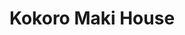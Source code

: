 ---
layout: place
title: Kokoro Maki House
permalink: /missouri/kansas-city/kokoro-maki-house.html
stateAbbr: MO
stateName: Missouri
cityName: Kansas City
seo:
  type: restaurant
  links: https://www.kokoromaki.com/
place_id: ChIJVYvoSyXvwIcR0miqLdGULDQ
photos:
  - name: >-
      places/ChIJVYvoSyXvwIcR0miqLdGULDQ/photos/AeeoHcKKcNKGyJnCK0IZZw9pavliaC22M1I2zWUOnzqVslhvR-pCm9Ym1kblM-rQYtYkEhD-aB1swXJi9nIwYLSSa-sQhMK6hlhC-nZmL8xTzYFyJS34Sqyxa5Utm84-4U5uOuzBXCsXC_VLmNLDZyKbBVXRMBnq_Fl6hTu7hD2xEZHHLEqEapr4FsIU2FvwucmLNOkkM5I1PLj3ZCHW9jFOGpErQyswWnKovhlgLKK6Y5AbnCQZDy0qACQSULMEf0t5xUOPyp72Qvxz5yaKji6_MvCC8JoUJJDyjrgyD5hde7cy7HY0hIkbmK_unRzy1ScrJkLUsWDrAerteIKx8WOWR8xgSUDuftg7cfqRJZ2DRx7Ng8cMcOmlSLB7t9sWiLRFiyYy0t1DZ9y7CPYtgAtr1ENOQrJg-jOfKE8GXj_IpJUz7frKP04mLBHCCxxWZxsX
    widthPx: 3000
    heightPx: 4000
    authorAttributions:
      - displayName: Kaycee Sweany
        uri: https://maps.google.com/maps/contrib/100387193147070841640
        photoUri: >-
          https://lh3.googleusercontent.com/a-/ALV-UjVZKGGZisqi-DwFBXgibzf04VEjg0CIId6crNEA_h0zMM5i3qFYCA=s100-p-k-no-mo
    flagContentUri: >-
      https://www.google.com/local/imagery/report/?cb_client=maps_api_places.places_api&image_key=!1e10!2sCIABIhAIN0uG5TlP7mfwiwEABfpD&hl=en-US
    googleMapsUri: >-
      https://www.google.com/maps/place//data=!3m4!1e2!3m2!1sCIABIhAIN0uG5TlP7mfwiwEABfpD!2e10!4m2!3m1!1s0x87c0ef254be88b55:0x342c94d12daa68d2
  - name: >-
      places/ChIJVYvoSyXvwIcR0miqLdGULDQ/photos/AeeoHcJx-qrlXR7l703L6xGpsb_es8o1fM8FWb5DhnrruD8HgbZ1GpbTiXmaj9mJtfW_1WcP3LNdtU9Eaw4zFrONFsf4NlRoi_bXqoRd-71xr3rc2MJ_myaiC39lcfJvhjO5zw_xktNzQIIhgDnkdVarFa6HndmhxPaZYMQkz4EMzEiciLLP38powbVDQJiDFo_B7ii3XLx5JmRJUl0CGMTg0-8sNt8JykaLawdBFH7u-skqvxYYF4625I-AYcmrF8dBEf4eIPKdwM2l-XjUpaV0-x2d2EI_juAzDj5F_GoBZDPL-uMeC1fDxYSkkv1E-b6XT2e0hfPfE5MWfEJ5sMlzhqvKycQ1wsV5a55c8JdN9hhk2d3xFpD8acdkM4oBcR-NY3dKYagV76WzGScUYk1vxCy6P0G2sboT2p7CYznYKM8yKvIa
    widthPx: 4800
    heightPx: 2700
    authorAttributions:
      - displayName: Matthew Lambert
        uri: https://maps.google.com/maps/contrib/100569880310993004373
        photoUri: >-
          https://lh3.googleusercontent.com/a-/ALV-UjXG1iGU16CBuDdKGFWEjNMp4IjFnVH74TcBqAAXR1YfRs5GWG4usQ=s100-p-k-no-mo
    flagContentUri: >-
      https://www.google.com/local/imagery/report/?cb_client=maps_api_places.places_api&image_key=!1e10!2sCIHM0ogKEICAgIDEis3u_wE&hl=en-US
    googleMapsUri: >-
      https://www.google.com/maps/place//data=!3m4!1e2!3m2!1sCIHM0ogKEICAgIDEis3u_wE!2e10!4m2!3m1!1s0x87c0ef254be88b55:0x342c94d12daa68d2
  - name: >-
      places/ChIJVYvoSyXvwIcR0miqLdGULDQ/photos/AeeoHcJclxX-SZk9X7Ny9ZS76ty-g5SkNsKxUUVUWme6vCgZwTf_g-ZInM513HUBFXHDhGt32wjrEiR9cX2UNB5Y24_ZAkxbCrBAiJKd-Qwv61BeNbR8O1YX1WSeyPVq2lSev9qHU4zRRkTdX6YSEmVaIKe3oe8Dc4BAdazUMB2SvKo7qpjSGZRU98JiXnL_X2TFVy1XGYp9Yh9noWxeKooigF_KuTN51Ne2Smvm_o5Y-TNSm2BvmQV9stuWq-o6EToIU0blFZVYKHa0eiriM4V1LspmDxWgeKAjQ5Q5hhkP97X7-VHLWx2-279Te_yh5sJ1ReM76B5OM4UijiwVSz_LpLqw-V3krAGONlFBLPCCtKXfZ8fu26JfuhpKESkZuvMUKhnS4GqQuSW_-gNV8YoGB76VZ09drIDjG1I6mgQ
    widthPx: 3742
    heightPx: 2495
    authorAttributions:
      - displayName: Alexander Vallar
        uri: https://maps.google.com/maps/contrib/103306450463099673445
        photoUri: >-
          https://lh3.googleusercontent.com/a-/ALV-UjU-h-ywPqYbbDh86nK0AuWR60FKGip0GANglYe2pnPArZtwifdU3g=s100-p-k-no-mo
    flagContentUri: >-
      https://www.google.com/local/imagery/report/?cb_client=maps_api_places.places_api&image_key=!1e10!2sCIHM0ogKEICAgIDPqqJl&hl=en-US
    googleMapsUri: >-
      https://www.google.com/maps/place//data=!3m4!1e2!3m2!1sCIHM0ogKEICAgIDPqqJl!2e10!4m2!3m1!1s0x87c0ef254be88b55:0x342c94d12daa68d2
  - name: >-
      places/ChIJVYvoSyXvwIcR0miqLdGULDQ/photos/AeeoHcJVS3GQ82EZNj6i0XXsJ3MbOeQJzGqL1tbdERnCK1M2Jy6jLWTYMAhXSvVoVvVKi2O7XvLcjwrhAFIrj-10Pae2kIIs-K_98KxBf1naGA4lPNSJ2B-08X5Ei119et7_zgmNscgKb4k2JV3jQo8yF56HV_1NsecziJcaqheUzqZm0mdtrqj0_gwMkfEahmu8ADTSdovMjvOLcwFFdwvOdVvQE-sgckaVYcoVpnQE6DC0pZGnnQwroPYD3dmdeYfhtfLX_KSbEdrFkq3OcuHqWjxi9ErIr0DqJsjYNnUlt4E7faswNoaIo1DsL3MIZAadFXAAl2RPpabPoZ3ZC0CO65Uevp5CTKHhFmFjR8FktbsYmiK2u3Lyln9A61YOCcMUqsurpoN5NN-3iiY4iU1RKIqUnakWDeTYGcWIcqYnxs-Dlu-AJUxi2XFbkCVp2c54
    widthPx: 3000
    heightPx: 4000
    authorAttributions:
      - displayName: Kaycee Sweany
        uri: https://maps.google.com/maps/contrib/100387193147070841640
        photoUri: >-
          https://lh3.googleusercontent.com/a-/ALV-UjVZKGGZisqi-DwFBXgibzf04VEjg0CIId6crNEA_h0zMM5i3qFYCA=s100-p-k-no-mo
    flagContentUri: >-
      https://www.google.com/local/imagery/report/?cb_client=maps_api_places.places_api&image_key=!1e10!2sCIABIhAGbzaqChiQ-2fwixEACHME&hl=en-US
    googleMapsUri: >-
      https://www.google.com/maps/place//data=!3m4!1e2!3m2!1sCIABIhAGbzaqChiQ-2fwixEACHME!2e10!4m2!3m1!1s0x87c0ef254be88b55:0x342c94d12daa68d2
  - name: >-
      places/ChIJVYvoSyXvwIcR0miqLdGULDQ/photos/AeeoHcIGg_344UUwjX8PiyTcq0e4JsLMSgx6pf9ml0KK3h3oVtRMBW2Y-DzNqkLvu8UUqBKBsbYC7JpAL7I-b5jSaC_-CWvaEfZBFPo0pqmT1uzZnMXrLBMWT0A88UWjOiVt09yDllRgVphnKDAMFW1ed0ok9iQUxhiIcsNBZkTL0_6tCE067-xllKw1dRvmEy6kI6sYauiYlEl7gabs8gfkVRLHT0I1BgMwJKFBKKbZsf3BZ3Usqafj_BxyBnA9Y7XMxfU6gZ_k0sBvHDVLjVG4_gZ7HuAcy3gklm91Pjm25brYA_Q-copez47Aepzb8PTMdh9cdBYtbOfG0X0UM6mfUZNzmXY2PUKVTXrc49eo2cclzYLcq2b4FQq-awj-NYA3tZ3DRrZIiqFMkrc1k-2D2f72oa9tpVBFajlpaaOvtw41_YIvuWGeEWQ9_NG16lFu
    widthPx: 3000
    heightPx: 4000
    authorAttributions:
      - displayName: Kaycee Sweany
        uri: https://maps.google.com/maps/contrib/100387193147070841640
        photoUri: >-
          https://lh3.googleusercontent.com/a-/ALV-UjVZKGGZisqi-DwFBXgibzf04VEjg0CIId6crNEA_h0zMM5i3qFYCA=s100-p-k-no-mo
    flagContentUri: >-
      https://www.google.com/local/imagery/report/?cb_client=maps_api_places.places_api&image_key=!1e10!2sCIABIhAIN0uG5TlP7mfwiwwABtCu&hl=en-US
    googleMapsUri: >-
      https://www.google.com/maps/place//data=!3m4!1e2!3m2!1sCIABIhAIN0uG5TlP7mfwiwwABtCu!2e10!4m2!3m1!1s0x87c0ef254be88b55:0x342c94d12daa68d2
  - name: >-
      places/ChIJVYvoSyXvwIcR0miqLdGULDQ/photos/AeeoHcIXpRdk1hDJtfx6jHKf02eyTlUx5t5RXOKc1W8QXOZbmpIuUEQN3yUtXa5umipzaKkLehUZ32aHwtt6fm-mlaOdJFIK_FJxf21DvRpajJUTpK7hmA0m0eb-AI_RJb8DF4_SHifcbz3_pCbmGTzYRRY9sPsMEcGZG4Wc_AkNAGt1Yspau_Q46-9knCdJJfQzmP1XQHqNyKPLX3Nh4Lj651qwl_23shUBMqrwh8yJ2INKNdxU9MjgUN0xuCjBz0FDo-dGgKh8QB-sh5eZNx0SUGouFCafSo5g96xmvdDEfMDHgG54kMlLh6gWMCr1lbEgUxr3-5TVCmhxW8iMvSsfYn2yrkSMbTkeH04jGXFjt3B4S9XYk5yrBLobKDPGPHTLRmfR5R9o55rceRNg6WDhf-ffcfQSj-rGY3QTDKVcAgI
    widthPx: 2604
    heightPx: 4624
    authorAttributions:
      - displayName: Roderick Sherrill
        uri: https://maps.google.com/maps/contrib/103268915417507083676
        photoUri: >-
          https://lh3.googleusercontent.com/a-/ALV-UjWo0bgH5UkG72HxeAxZkcfHbzbtRaIq5XwV8S9cQ1qEnS1tF61n7g=s100-p-k-no-mo
    flagContentUri: >-
      https://www.google.com/local/imagery/report/?cb_client=maps_api_places.places_api&image_key=!1e10!2sCIHM0ogKEICAgIDBu7nLNw&hl=en-US
    googleMapsUri: >-
      https://www.google.com/maps/place//data=!3m4!1e2!3m2!1sCIHM0ogKEICAgIDBu7nLNw!2e10!4m2!3m1!1s0x87c0ef254be88b55:0x342c94d12daa68d2
  - name: >-
      places/ChIJVYvoSyXvwIcR0miqLdGULDQ/photos/AeeoHcIrKNq-fj0k0H2TOp3gE8xdirw_iqDJBxlXzBhaYX6pEj3oqaVavEwFalCXSJxwh3urPFMp1Z3YTi-XIQPUPgSCC7Oc0qwiGYLOx8bL_sVORglkGSrgcR_HSLS-uefLYScTYBJb2ZB9unsUARePrYyV4Sa6VSCcyt7PrTrYpARVexdhYILkuexmLUYCvbzje3SfNeZ88kDaQHbBDHtZz6fOh9YqhbRP4j9D1Tzmsw7XiEnvA6oudwobmRLTy3WewLUkA4XHLuci8NlqIK6kBxRAUoHrQ76p94kow2XiOy4K9GOtNN4FQJa9X3Ieh5-cCZhudJVrlLoFg8cxUgjqzTNcr1C9zmULd5IEQ638PYtVB90a-kCgNAH9JIEMtmYtS8WfR4_0GoQtM0mOjONpmzzyjgRYFyJaHg3fLw7uG0ROyRsBBLZzP0i9hdqTwYFy
    widthPx: 3000
    heightPx: 4000
    authorAttributions:
      - displayName: Kaycee Sweany
        uri: https://maps.google.com/maps/contrib/100387193147070841640
        photoUri: >-
          https://lh3.googleusercontent.com/a-/ALV-UjVZKGGZisqi-DwFBXgibzf04VEjg0CIId6crNEA_h0zMM5i3qFYCA=s100-p-k-no-mo
    flagContentUri: >-
      https://www.google.com/local/imagery/report/?cb_client=maps_api_places.places_api&image_key=!1e10!2sCIABIhAGbzaqChiQ-2fwiyMACeta&hl=en-US
    googleMapsUri: >-
      https://www.google.com/maps/place//data=!3m4!1e2!3m2!1sCIABIhAGbzaqChiQ-2fwiyMACeta!2e10!4m2!3m1!1s0x87c0ef254be88b55:0x342c94d12daa68d2
  - name: >-
      places/ChIJVYvoSyXvwIcR0miqLdGULDQ/photos/AeeoHcKjRyx4dwERWKIcMb2JFhsWCCVAO9oLgg-zRl_T1zB_54aKyHTpO7EWG6tMrrR7njjvHcgrpk_9wOQs4u3R0Qvrw4jUVbTi2o9pCOLy04zbOOqyCBY6A3019L6CFtrqkzTpv91JlUm_7YXhrwraOHubN1FSLtw_mWcdHpOvCV3muNv-6inop9SNq9kwTyGzj2uyt1BAplU5uILOwxrEcs_iqqMFfhG7HQjX8ziS1WEzUWofeBuySQQmSJkd6YU6vCOlkSqiV983MtreAC6GxiYj6O1snF24kX1bp2JjMDeVNrhsknKNVW8yH7tobzU6BpMplnrkSx5fIG66VK2PhjCM2mWThfqTMU5ImjM2X_lqWh_Hd37yp82Gj2KYJsBqsavidDUb9-ntEPR-f2JEKsJNqpOxuGQwWAjgt0Hi2Gl_P0dm
    widthPx: 4000
    heightPx: 3000
    authorAttributions:
      - displayName: Danielle Farr
        uri: https://maps.google.com/maps/contrib/109021763041438292957
        photoUri: >-
          https://lh3.googleusercontent.com/a-/ALV-UjWnbRPeKxgQ9pF26xWM0IGfEtjnK-a77TQw63QfL9Ls3EVs_ocavg=s100-p-k-no-mo
    flagContentUri: >-
      https://www.google.com/local/imagery/report/?cb_client=maps_api_places.places_api&image_key=!1e10!2sCIHM0ogKEICAgICh-qXFsAE&hl=en-US
    googleMapsUri: >-
      https://www.google.com/maps/place//data=!3m4!1e2!3m2!1sCIHM0ogKEICAgICh-qXFsAE!2e10!4m2!3m1!1s0x87c0ef254be88b55:0x342c94d12daa68d2
  - name: >-
      places/ChIJVYvoSyXvwIcR0miqLdGULDQ/photos/AeeoHcLOr9D2seGoVCR9GQ72P0bE1HgUWrm-iJoGOMQtCl6HeuN3-slj8w2UKS-YOlFbbAv_lCflcZsjFda3NhBDseufeYW8Pa6fz7mekawl9D2UWzS6OIdVxuQSVRBb_uzSJxj-FUx-p3N8RY0l09u8WxvG-72bQM3Q1308slhEA1LJlCki18qNuGb5BumTqQPvbfCpgqivA2VMDV7mrHI30y9MU4b2PlUNttDYg4pLL3_gPS5eA1-JQyzT_w8dDmoRQyEWlLU-69lBkXwK5lPrSr7dSsZU_pfRNKf3GqOzYkNnLQyDXm0NlZ5POQJ7cnImKwBp3mQ93aVsjNk9Ais3BGSbcyfh-xZH7O7q94OddzvKpwQqqXFQen4iHDWfjhwJu7hoC_Ef-SL5L--9a8bs0FmmQ3LOlknK5w3DNQWy6gdlj5_g
    widthPx: 3000
    heightPx: 4000
    authorAttributions:
      - displayName: John Asherbranner
        uri: https://maps.google.com/maps/contrib/104525960248601665715
        photoUri: >-
          https://lh3.googleusercontent.com/a-/ALV-UjXqq8L7ns0whdEr8TsyZ3zcP1w3QbH6FP3HCwgWO9kRcwkXheORNQ=s100-p-k-no-mo
    flagContentUri: >-
      https://www.google.com/local/imagery/report/?cb_client=maps_api_places.places_api&image_key=!1e10!2sCIHM0ogKEICAgID72uOhiQE&hl=en-US
    googleMapsUri: >-
      https://www.google.com/maps/place//data=!3m4!1e2!3m2!1sCIHM0ogKEICAgID72uOhiQE!2e10!4m2!3m1!1s0x87c0ef254be88b55:0x342c94d12daa68d2
  - name: >-
      places/ChIJVYvoSyXvwIcR0miqLdGULDQ/photos/AeeoHcIUL6ZMFsaAR1lVGZtTDKPjfrId2Xv8V8SVZkhSHGiImYTQflmyZOzW1suTAuXDKf8ZTKHgYe6HKThuJad7gTX3DmXAl4hOlt-aKNaqnWNhOINlctjd-BK5TUkQuQbO25NxqcA2LNhXWTgDN9ec0aAWsxUoX9Je8FrKQZCAvUr5vKarrTPT-4HyGNSYhfeJIdOwcQRYLTxMAbpAFM9X0mbE_BhuBped5mid5gxRVGfgKyvI5oZR7zNHQyfLhc04QTCom3iXw86oYfWSRdzIkJAmsAlJAteRN8PSWxIcpIsYJMT2LH03JEkKgKctRB6LhHN6iaF5w6zhZRhKtzyVGZqww5RlJM8eMFyCuv2in7nqn8ZZ09WQzZ4dU--yk4a4qFju5XueVhyJAVvzpKZy6Eq8dbD0x7vk8rqWm7SnuACygXtZ
    widthPx: 3000
    heightPx: 4000
    authorAttributions:
      - displayName: John Asherbranner
        uri: https://maps.google.com/maps/contrib/104525960248601665715
        photoUri: >-
          https://lh3.googleusercontent.com/a-/ALV-UjXqq8L7ns0whdEr8TsyZ3zcP1w3QbH6FP3HCwgWO9kRcwkXheORNQ=s100-p-k-no-mo
    flagContentUri: >-
      https://www.google.com/local/imagery/report/?cb_client=maps_api_places.places_api&image_key=!1e10!2sCIHM0ogKEICAgID72uOkzwE&hl=en-US
    googleMapsUri: >-
      https://www.google.com/maps/place//data=!3m4!1e2!3m2!1sCIHM0ogKEICAgID72uOkzwE!2e10!4m2!3m1!1s0x87c0ef254be88b55:0x342c94d12daa68d2
address: 340 W 75th St, Kansas City, MO 64114, USA
street: 340 W 75th St
city: Kansas City
state: MO
zip: '64114'
country: USA
neighborhood: Tower Homes
latitude: '38.992433'
longitude: '-94.593751'
accessibility_options:
  wheelchairAccessibleParking: true
  wheelchairAccessibleEntrance: true
  wheelchairAccessibleRestroom: true
  wheelchairAccessibleSeating: true
business_status: OPERATIONAL
name: Kokoro Maki House
google_maps_links:
  directionsUri: >-
    https://www.google.com/maps/dir//''/data=!4m7!4m6!1m1!4e2!1m2!1m1!1s0x87c0ef254be88b55:0x342c94d12daa68d2!3e0
  placeUri: https://maps.google.com/?cid=3759543415082739922
  writeAReviewUri: >-
    https://www.google.com/maps/place//data=!4m3!3m2!1s0x87c0ef254be88b55:0x342c94d12daa68d2!12e1
  reviewsUri: >-
    https://www.google.com/maps/place//data=!4m4!3m3!1s0x87c0ef254be88b55:0x342c94d12daa68d2!9m1!1b1
  photosUri: >-
    https://www.google.com/maps/place//data=!4m3!3m2!1s0x87c0ef254be88b55:0x342c94d12daa68d2!10e5
primary_type: Sushi Restaurant
opening_hours:
  regular: null
  current: null
secondary_opening_hours:
  regular:
    weekdayDescriptions: null
    type: null
  current:
    weekdayDescriptions: null
    type: null
phone: (816) 363-0678
price_level: PRICE_LEVEL_MODERATE
price_range: $10 &ndash; $20
rating: '4.4'
rating_count: 0
website: https://www.kokoromaki.com/
description: >-
  Discover Kokoro Maki House in Kansas City, MO$$$Kokoro Maki House in Kansas
  City, MO, stands out as a welcoming spot for fresh sushi and authentic
  Japanese and Korean flavors, blending traditional dishes in a cozy atmosphere.
  This sushi restaurant offers a variety of specialties like bento boxes and
  bibimbap, making it a go-to choice for those seeking diverse Asian cuisine
  options nearby. With its intimate setting and focus on high-quality
  ingredients, it's ideal for casual meals or quick bites, enhanced by
  accessible features like wheelchair-friendly entrances and parking. Visitors
  appreciate the moderate pricing and happy hour deals, which add value to the
  experience without compromising on taste. If you're exploring sushi places
  near me, this spot delivers a satisfying mix of flavors that highlight its
  easygoing vibe and thoughtful presentation.
generative_summary: >-
  Discover Kokoro Maki House in Kansas City, MO$$$Kokoro Maki House in Kansas
  City, MO, stands out as a welcoming spot for fresh sushi and authentic
  Japanese and Korean flavors, blending traditional dishes in a cozy atmosphere.
  This sushi restaurant offers a variety of specialties like bento boxes and
  bibimbap, making it a go-to choice for those seeking diverse Asian cuisine
  options nearby. With its intimate setting and focus on high-quality
  ingredients, it's ideal for casual meals or quick bites, enhanced by
  accessible features like wheelchair-friendly entrances and parking. Visitors
  appreciate the moderate pricing and happy hour deals, which add value to the
  experience without compromising on taste. If you're exploring sushi places
  near me, this spot delivers a satisfying mix of flavors that highlight its
  easygoing vibe and thoughtful presentation.
generative_disclosure: Summarized by AI using the Grok-3-Mini model.
reviews:
  - name: >-
      places/ChIJVYvoSyXvwIcR0miqLdGULDQ/reviews/ChZDSUhNMG9nS0VJQ0FnTUNnaHA2Sk1REAE
    relativePublishTimeDescription: a month ago
    rating: 5
    text:
      text: >-
        Came here for the first time with some friends. I definitely will be
        coming back! Delicious, well prepared, and great presentation. Best of
        all, reasonably priced. They have happy hour, $1 off ALL sushi. I
        recommend looking at the menu online before arriving since they have a
        variety of dishes & you order at the cash register.
      languageCode: en
    originalText:
      text: >-
        Came here for the first time with some friends. I definitely will be
        coming back! Delicious, well prepared, and great presentation. Best of
        all, reasonably priced. They have happy hour, $1 off ALL sushi. I
        recommend looking at the menu online before arriving since they have a
        variety of dishes & you order at the cash register.
      languageCode: en
    authorAttribution:
      displayName: Jocelyn Park
      uri: https://www.google.com/maps/contrib/117837257123310681439/reviews
      photoUri: >-
        https://lh3.googleusercontent.com/a-/ALV-UjU_KNtHXC6w5BbBw-SjR3SBtW4V6fJUsxwzAe6jfjADPaPYV3Ki4g=s128-c0x00000000-cc-rp-mo-ba2
    publishTime: '2025-02-16T14:27:23.353570Z'
    flagContentUri: >-
      https://www.google.com/local/review/rap/report?postId=ChZDSUhNMG9nS0VJQ0FnTUNnaHA2Sk1REAE&d=17924085&t=1
    googleMapsUri: >-
      https://www.google.com/maps/reviews/data=!4m6!14m5!1m4!2m3!1sChZDSUhNMG9nS0VJQ0FnTUNnaHA2Sk1REAE!2m1!1s0x87c0ef254be88b55:0x342c94d12daa68d2
  - name: >-
      places/ChIJVYvoSyXvwIcR0miqLdGULDQ/reviews/ChdDSUhNMG9nS0VJQ0FnSURQbl9fUHB3RRAB
    relativePublishTimeDescription: 4 months ago
    rating: 5
    text:
      text: >-
        My girlfriend and I have eaten here a couple times now. We've enjoyed
        their Sushi's Rolls, Raman, fried rice, and other items they offer.
        We've love everything we've eaten. They are quick, kind, and on top of
        it!


        For us it's just a quick walk away from our house. Waldo is working on
        the parking lots and roads in the area, so it may be a bit tough to park
        now, but it won't be that way for long.


        We haven't sat down in the restaurant yet, it's on our to-do list. Every
        time I'm inside it looks nice and cozy.
      languageCode: en
    originalText:
      text: >-
        My girlfriend and I have eaten here a couple times now. We've enjoyed
        their Sushi's Rolls, Raman, fried rice, and other items they offer.
        We've love everything we've eaten. They are quick, kind, and on top of
        it!


        For us it's just a quick walk away from our house. Waldo is working on
        the parking lots and roads in the area, so it may be a bit tough to park
        now, but it won't be that way for long.


        We haven't sat down in the restaurant yet, it's on our to-do list. Every
        time I'm inside it looks nice and cozy.
      languageCode: en
    authorAttribution:
      displayName: Evan Westhoff
      uri: https://www.google.com/maps/contrib/117143864543896792160/reviews
      photoUri: >-
        https://lh3.googleusercontent.com/a/ACg8ocK6hPNFOXntCYHNaZwMQP8rrTsIgmTLLBoRrXPv84Vhs0Mq1w=s128-c0x00000000-cc-rp-mo
    publishTime: '2024-12-06T18:48:53.276471Z'
    flagContentUri: >-
      https://www.google.com/local/review/rap/report?postId=ChdDSUhNMG9nS0VJQ0FnSURQbl9fUHB3RRAB&d=17924085&t=1
    googleMapsUri: >-
      https://www.google.com/maps/reviews/data=!4m6!14m5!1m4!2m3!1sChdDSUhNMG9nS0VJQ0FnSURQbl9fUHB3RRAB!2m1!1s0x87c0ef254be88b55:0x342c94d12daa68d2
  - name: >-
      places/ChIJVYvoSyXvwIcR0miqLdGULDQ/reviews/ChZDSUhNMG9nS0VJQ0FnSUNqLXJIMUVBEAE
    relativePublishTimeDescription: 11 months ago
    rating: 5
    text:
      text: >-
        I have gone here a couple times with my family, and the food, service,
        and environment is always top notch ! Lanterns offer mood lighting, and
        dark wooden tables and chairs are very cozy ! The service is friendly,
        attentive, and the food is delicious and high quality. Their new ramen
        bowls taste fresh, are creamy, have the perfect amount of meat, and have
        the tastiest egg. Their maki house and dragon rolls are to die for, I
        always enjoy this place 😋💗
      languageCode: en
    originalText:
      text: >-
        I have gone here a couple times with my family, and the food, service,
        and environment is always top notch ! Lanterns offer mood lighting, and
        dark wooden tables and chairs are very cozy ! The service is friendly,
        attentive, and the food is delicious and high quality. Their new ramen
        bowls taste fresh, are creamy, have the perfect amount of meat, and have
        the tastiest egg. Their maki house and dragon rolls are to die for, I
        always enjoy this place 😋💗
      languageCode: en
    authorAttribution:
      displayName: Hannah Winter
      uri: https://www.google.com/maps/contrib/109510291667148355662/reviews
      photoUri: >-
        https://lh3.googleusercontent.com/a-/ALV-UjXdaU7UjMI6cnu1Jbe2QchV09i7tp2XMhosIdSZ_vxreGrV2Fayow=s128-c0x00000000-cc-rp-mo
    publishTime: '2024-04-20T16:27:37.198530Z'
    flagContentUri: >-
      https://www.google.com/local/review/rap/report?postId=ChZDSUhNMG9nS0VJQ0FnSUNqLXJIMUVBEAE&d=17924085&t=1
    googleMapsUri: >-
      https://www.google.com/maps/reviews/data=!4m6!14m5!1m4!2m3!1sChZDSUhNMG9nS0VJQ0FnSUNqLXJIMUVBEAE!2m1!1s0x87c0ef254be88b55:0x342c94d12daa68d2
  - name: >-
      places/ChIJVYvoSyXvwIcR0miqLdGULDQ/reviews/ChZDSUhNMG9nS0VJQ0FnTUNJaF9Eelh3EAE
    relativePublishTimeDescription: a week ago
    rating: 5
    text:
      text: >-
        First time trying this place, and it's so good!   It was a busy Friday
        night, and they never missed a beat. The food was delicious and
        everything was fresh and lovely.
      languageCode: en
    originalText:
      text: >-
        First time trying this place, and it's so good!   It was a busy Friday
        night, and they never missed a beat. The food was delicious and
        everything was fresh and lovely.
      languageCode: en
    authorAttribution:
      displayName: Kaycee Sweany
      uri: https://www.google.com/maps/contrib/100387193147070841640/reviews
      photoUri: >-
        https://lh3.googleusercontent.com/a-/ALV-UjVZKGGZisqi-DwFBXgibzf04VEjg0CIId6crNEA_h0zMM5i3qFYCA=s128-c0x00000000-cc-rp-mo-ba6
    publishTime: '2025-04-05T02:03:32.980652Z'
    flagContentUri: >-
      https://www.google.com/local/review/rap/report?postId=ChZDSUhNMG9nS0VJQ0FnTUNJaF9Eelh3EAE&d=17924085&t=1
    googleMapsUri: >-
      https://www.google.com/maps/reviews/data=!4m6!14m5!1m4!2m3!1sChZDSUhNMG9nS0VJQ0FnTUNJaF9Eelh3EAE!2m1!1s0x87c0ef254be88b55:0x342c94d12daa68d2
  - name: >-
      places/ChIJVYvoSyXvwIcR0miqLdGULDQ/reviews/ChdDSUhNMG9nS0VJQ0FnTUNRcE9PTnR3RRAB
    relativePublishTimeDescription: a month ago
    rating: 5
    text:
      text: >-
        This is probably the best sushi I have ever had. Every roll we ordered
        was perfect and delicious, service was prompt and friendly, highly
        recommended! We WILL be back!
      languageCode: en
    originalText:
      text: >-
        This is probably the best sushi I have ever had. Every roll we ordered
        was perfect and delicious, service was prompt and friendly, highly
        recommended! We WILL be back!
      languageCode: en
    authorAttribution:
      displayName: David Dorris
      uri: https://www.google.com/maps/contrib/114091823648027046828/reviews
      photoUri: >-
        https://lh3.googleusercontent.com/a-/ALV-UjX9qbC-OqsvDRGuZPyUbovUS-3jB5L4eyGschLtXX9hO_S2Oya16w=s128-c0x00000000-cc-rp-mo-ba5
    publishTime: '2025-03-02T03:39:10.306008Z'
    flagContentUri: >-
      https://www.google.com/local/review/rap/report?postId=ChdDSUhNMG9nS0VJQ0FnTUNRcE9PTnR3RRAB&d=17924085&t=1
    googleMapsUri: >-
      https://www.google.com/maps/reviews/data=!4m6!14m5!1m4!2m3!1sChdDSUhNMG9nS0VJQ0FnTUNRcE9PTnR3RRAB!2m1!1s0x87c0ef254be88b55:0x342c94d12daa68d2
review_summary: >-
  What Visitors Are Saying About This Spot$$$Folks who've tried this sushi
  restaurant are buzzing about the consistently fresh and flavorful rolls, along
  with other favorites like ramen and fried rice that hit the spot every time.
  Many highlight the quick, friendly service and cozy ambiance that make dining
  in feel relaxed and enjoyable, even on busy nights. It's clear that the
  variety of dishes and reasonable prices keep people coming back, with happy
  hour specials adding an extra layer of appeal for budget-friendly meals.
  Overall, the feedback paints a picture of a reliable choice for groups or
  families, where everything from the food quality to the efficient vibe earns
  high marks. If you're on the hunt for top-rated sushi near me, this place
  comes across as a solid pick that's worth checking out for a satisfying
  experience.
review_disclosure: Summarized by AI using the Grok-3-Mini model.
parking_options:
  freeParkingLot: true
  freeStreetParking: true
  valetParking: false
payment_options:
  acceptsCreditCards: true
  acceptsDebitCards: true
  acceptsCashOnly: false
  acceptsNfc: true
allow_dogs: null
curbside_pickup: false
delivery: false
dine_in: true
good_for_children: true
good_for_groups: true
good_for_sports: null
live_music: false
menu_for_children: false
outdoor_seating: false
reservable: false
restroom: true
serves_beer: true
serves_breakfast: false
serves_brunch: false
serves_cocktails: null
serves_coffee: false
serves_dinner: true
serves_dessert: true
serves_lunch: true
serves_vegetarian_food: false
serves_wine: true
takeout: true
update_category: pro
places_description: >-
  Intimate destination for sushi, as well as Japanese & Korean classics such as
  bibimbap & teriyaki.

---